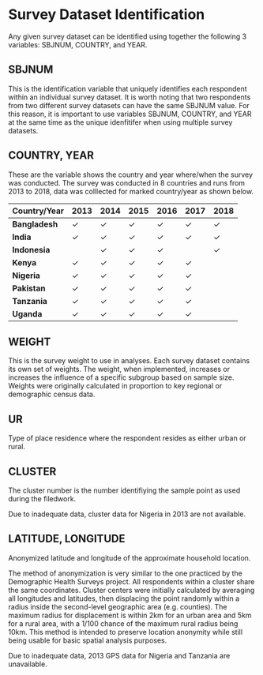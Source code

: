 # Survey Dataset Identification

Any given survey dataset can be identified using together the following 3 variables: SBJNUM, COUNTRY, and YEAR. 

## SBJNUM
This is the identification variable that uniquely identifies each respondent within an individual survey dataset.  It is worth noting that two respondents from two different survey datasets can have the same SBJNUM value. For this reason, it is important to use variables SBJNUM, COUNTRY, and YEAR at the same time as the unique idenfitifer when using multiple survey datasets.

## COUNTRY, YEAR
These are the variable shows the country and year where/when the survey was conducted. The survey was conducted in 8 countries and runs from 2013 to 2018, data was colllected for marked country/year as shown below.


|Country/Year       |2013          |2014          |2015          |2016          |2017          |2018          |
|----------------   |------------  |------------  |------------  |------------  |------------  |------------  |
|**Bangladesh**     |$\checkmark$  |$\checkmark$  |$\checkmark$  |$\checkmark$  |$\checkmark$  |$\checkmark$  |
|**India**          |$\checkmark$  |$\checkmark$  |$\checkmark$  |$\checkmark$  |$\checkmark$  |$\checkmark$  |
|**Indonesia**      |              |$\checkmark$  |$\checkmark$  |$\checkmark$  |              |$\checkmark$  |
|**Kenya**          |$\checkmark$  |$\checkmark$  |$\checkmark$  |$\checkmark$  |$\checkmark$  |              |
|**Nigeria**        |$\checkmark$  |$\checkmark$  |$\checkmark$  |$\checkmark$  |$\checkmark$  |              |
|**Pakistan**       |$\checkmark$  |$\checkmark$  |$\checkmark$  |$\checkmark$  |$\checkmark$  |              |
|**Tanzania**       |$\checkmark$  |$\checkmark$  |$\checkmark$  |$\checkmark$  |$\checkmark$  |              |
|**Uganda**         |$\checkmark$  |$\checkmark$  |$\checkmark$  |$\checkmark$  |$\checkmark$  |              |


## WEIGHT
This is the survey weight to use in analyses.  Each survey dataset contains its own set of weights. The weight, when implemented, increases or increases the influence of a specific subgroup based on sample size. Weights were originally calculated in proportion to key regional or demographic census data.

## UR
Type of place residence where the respondent resides as either urban or rural.

## CLUSTER
The cluster number is the number identifiying the sample point as used during the filedwork. 

Due to inadequate data, cluster data for Nigeria in 2013 are not available.

## LATITUDE, LONGITUDE
Anonymized latitude and longitude of the approximate household location.

The method of anonymization is very similar to the one practiced by the Demographic Health Surveys project. All respondents within a cluster share the same coordinates. Cluster centers were initially calculated by averaging all longitudes and latitudes, then displacing the point randomly within a radius inside the second-level geographic area (e.g. counties). The maximum radius for displacement is within 2km for an urban area and 5km for a rural area, with a 1/100 chance of the maximum rural radius being 10km. This method is intended to preserve location anonymity while still being usable for basic spatial analysis purposes. 

Due to inadequate data, 2013 GPS data for Nigeria and Tanzania are unavailable.
